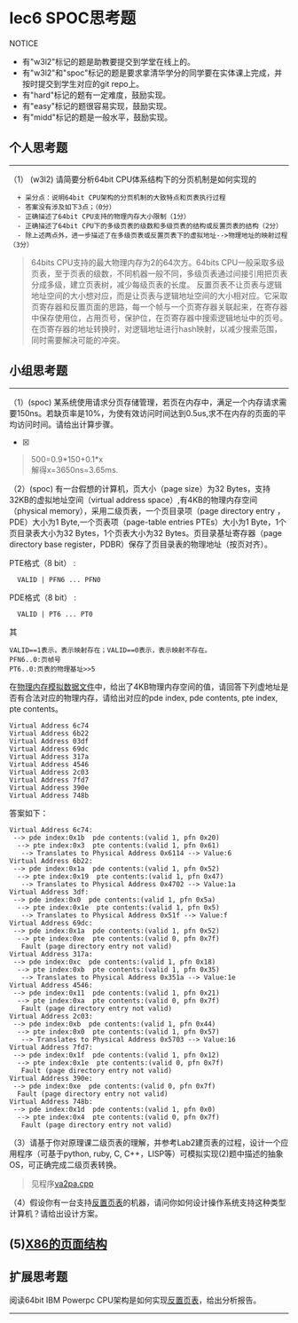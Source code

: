 # lec6 SPOC思考题


NOTICE
- 有"w3l2"标记的题是助教要提交到学堂在线上的。
- 有"w3l2"和"spoc"标记的题是要求拿清华学分的同学要在实体课上完成，并按时提交到学生对应的git repo上。
- 有"hard"标记的题有一定难度，鼓励实现。
- 有"easy"标记的题很容易实现，鼓励实现。
- 有"midd"标记的题是一般水平，鼓励实现。


## 个人思考题
---

（1） (w3l2) 请简要分析64bit CPU体系结构下的分页机制是如何实现的
```
  + 采分点：说明64bit CPU架构的分页机制的大致特点和页表执行过程
  - 答案没有涉及如下3点；（0分）
  - 正确描述了64bit CPU支持的物理内存大小限制（1分）
  - 正确描述了64bit CPU下的多级页表的级数和多级页表的结构或反置页表的结构（2分）
  - 除上述两点外，进一步描述了在多级页表或反置页表下的虚拟地址-->物理地址的映射过程（3分）
 ```
> 64bits CPU支持的最大物理内存为2的64次方。64bits CPU一般采取多级页表，至于页表的级数，不同机器一般不同，多级页表通过间接引用把页表分成多级，建立页表树，减少每级页表的长度。 反置页表不让页表与逻辑地址空间的大小想对应，而是让页表与逻辑地址空间的大小相对应。它采取页寄存器和反置页面的思路，每一个帧与一个页寄存器关联起来，在寄存器中保存使用位，占用页号，保护位，在页寄存器中搜索逻辑地址中的页号。在页寄存器的地址转换时，对逻辑地址进行hash映射，以减少搜索范围，同时需要解决可能的冲突。 

## 小组思考题
---

（1）(spoc) 某系统使用请求分页存储管理，若页在内存中，满足一个内存请求需要150ns。若缺页率是10%，为使有效访问时间达到0.5us,求不在内存的页面的平均访问时间。请给出计算步骤。 

- [x]  

> 500=0.9\*150+0.1\*x  
解得x=3650ns=3.65ms.

（2）(spoc) 有一台假想的计算机，页大小（page size）为32 Bytes，支持32KB的虚拟地址空间（virtual address space）,有4KB的物理内存空间（physical memory），采用二级页表，一个页目录项（page directory entry ，PDE）大小为1 Byte,一个页表项（page-table entries
PTEs）大小为1 Byte，1个页目录表大小为32 Bytes，1个页表大小为32 Bytes。页目录基址寄存器（page directory base register，PDBR）保存了页目录表的物理地址（按页对齐）。

PTE格式（8 bit） : 
```
  VALID | PFN6 ... PFN0
```
PDE格式（8 bit） :
```
  VALID | PT6 ... PT0
```
其
```
VALID==1表示，表示映射存在；VALID==0表示，表示映射不存在。
PFN6..0:页帧号
PT6..0:页表的物理基址>>5
```
在[物理内存模拟数据文件](./03-2-spoc-testdata.md)中，给出了4KB物理内存空间的值，请回答下列虚地址是否有合法对应的物理内存，请给出对应的pde index, pde contents, pte index, pte contents。
```
Virtual Address 6c74
Virtual Address 6b22
Virtual Address 03df
Virtual Address 69dc
Virtual Address 317a
Virtual Address 4546
Virtual Address 2c03
Virtual Address 7fd7
Virtual Address 390e
Virtual Address 748b
```

答案如下：
```
Virtual Address 6c74:
 --> pde index:0x1b  pde contents:(valid 1, pfn 0x20)
  --> pte index:0x3  pte contents:(valid 1, pfn 0x61)
   --> Translates to Physical Address 0x6114 --> Value:6
Virtual Address 6b22:
 --> pde index:0x1a  pde contents:(valid 1, pfn 0x52)
  --> pte index:0x19  pte contents:(valid 1, pfn 0x47)
   --> Translates to Physical Address 0x4702 --> Value:1a
Virtual Address 3df:
 --> pde index:0x0  pde contents:(valid 1, pfn 0x5a)
  --> pte index:0x1e  pte contents:(valid 1, pfn 0x5)
   --> Translates to Physical Address 0x51f --> Value:f
Virtual Address 69dc:
 --> pde index:0x1a  pde contents:(valid 1, pfn 0x52)
  --> pte index:0xe  pte contents:(valid 0, pfn 0x7f)
   Fault (page directory entry not valid)
Virtual Address 317a:
 --> pde index:0xc  pde contents:(valid 1, pfn 0x18)
  --> pte index:0xb  pte contents:(valid 1, pfn 0x35)
   --> Translates to Physical Address 0x351a --> Value:1e
Virtual Address 4546:
 --> pde index:0x11  pde contents:(valid 1, pfn 0x21)
  --> pte index:0xa  pte contents:(valid 0, pfn 0x7f)
   Fault (page directory entry not valid)
Virtual Address 2c03:
 --> pde index:0xb  pde contents:(valid 1, pfn 0x44)
  --> pte index:0x0  pte contents:(valid 1, pfn 0x57)
   --> Translates to Physical Address 0x5703 --> Value:16
Virtual Address 7fd7:
 --> pde index:0x1f  pde contents:(valid 1, pfn 0x12)
  --> pte index:0x1e  pte contents:(valid 0, pfn 0x7f)
   Fault (page directory entry not valid)
Virtual Address 390e:
 --> pde index:0xe  pde contents:(valid 0, pfn 0x7f)
  Fault (page directory entry not valid)
Virtual Address 748b:
 --> pde index:0x1d  pde contents:(valid 1, pfn 0x0)
  --> pte index:0x4  pte contents:(valid 0, pfn 0x7f)
   Fault (page directory entry not valid)
```



（3）请基于你对原理课二级页表的理解，并参考Lab2建页表的过程，设计一个应用程序（可基于python, ruby, C, C++，LISP等）可模拟实现(2)题中描述的抽象OS，可正确完成二级页表转换。
> 见程序[va2pa.cpp]()


（4）假设你有一台支持[反置页表](http://en.wikipedia.org/wiki/Page_table#Inverted_page_table)的机器，请问你如何设计操作系统支持这种类型计算机？请给出设计方案。

 (5)[X86的页面结构](http://os.cs.tsinghua.edu.cn/oscourse/OS2015/lecture06#head-1f58ea81c046bd27b196ea2c366d0a2063b304ab)
--- 

## 扩展思考题

阅读64bit IBM Powerpc CPU架构是如何实现[反置页表](http://en.wikipedia.org/wiki/Page_table#Inverted_page_table)，给出分析报告。

--- 

